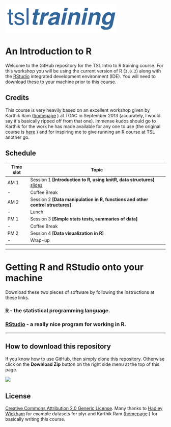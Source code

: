![](cropped-textlogo.png)

# An Introduction to R  


Welcome to the GitHub repository for the TSL Intro to R training course. For this workshop you will be using the current version of R (`3.0.2`) along with the [RStudio](http://www.rstudio.com/) integrated development environment (IDE). You will need to download these to your machine prior to this course. 


## Credits

This course is very heavily based on an excellent workshop given by Karthik Ram ([homepage](http://inundata.org/) ) at TGAC in September 2013 (accurately, I would say it's basically ripped off from that one). Immense kudos should go to Karthik for the work he has made available for any one to use (the original course is [here](https://github.com/ropensci/workshops-norwich-2013-09) ) and for inspiring me to give running an R course at TSL another go. 

## Schedule 
| Time slot | Topic |
| -------- | ------- | 
| AM 1 | Session 1 **[Introduction to R, using knitR, data structures]**  [slides](url) |
| -  | Coffee Break  |
| AM 2 | Session 2 **[Data manipulation in R, functions and other control structures]** |
| - | Lunch  |
| PM 1 | Session 3 **[Simple stats tests, summaries of data]**  |
| - | Coffee Break  |
| PM 2 | Session 4 **[Data visualization in R]**  |
| - | Wrap-up |



----

# Getting R and RStudio onto your machine

Download these two pieces of software by following the instructions at these links.

### [R](http://www.stats.bris.ac.uk/R/) - the statistical programming language.

### [RStudio](https://www.rstudio.com) - a really nice program for working in R.



---

## How to download this repository

If you know how to use GitHub, then simply clone this repository. Otherwise click on the **Download Zip** button on the right side menu at the top of this page.

![](how_to_clone.png)


## License  
<a rel="license" href="http://creativecommons.org/licenses/by/2.0/">Creative Commons Attribution 2.0 Generic License</a>. Many thanks to [Hadley Wickham](http://had.co.nz/)  for example datasets for plyr and Karthik Ram ([homepage](http://inundata.org/) ) for basically writing this course.

